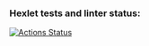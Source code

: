 ### Hexlet tests and linter status:
[![Actions Status](https://github.com/DenisMartynovskii/python-project-49/workflows/hexlet-check/badge.svg)](https://github.com/DenisMartynovskii/python-project-49/actions)